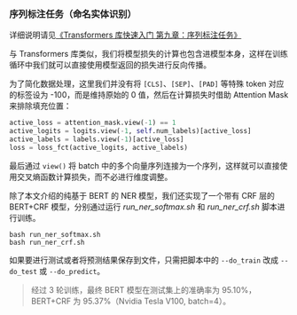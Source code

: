 ### 序列标注任务（命名实体识别）

详细说明请见[《Transformers 库快速入门 第九章：序列标注任务》](https://transformers.run/nlp/2022-03-18-transformers-note-6.html)

与 Transformers 库类似，我们将模型损失的计算也包含进模型本身，这样在训练循环中我们就可以直接使用模型返回的损失进行反向传播。

为了简化数据处理，这里我们并没有将 `[CLS]`、`[SEP]`、`[PAD]` 等特殊 token 对应的标签设为 -100，而是维持原始的 0 值，然后在计算损失时借助 Attention Mask 来排除填充位置：

```python
active_loss = attention_mask.view(-1) == 1
active_logits = logits.view(-1, self.num_labels)[active_loss]
active_labels = labels.view(-1)[active_loss]
loss = loss_fct(active_logits, active_labels)
```

最后通过 `view()` 将 batch 中的多个向量序列连接为一个序列，这样就可以直接使用交叉熵函数计算损失，而不必进行维度调整。

除了本文介绍的纯基于 BERT 的 NER 模型，我们还实现了一个带有 CRF 层的 BERT+CRF 模型，分别通过运行 *run_ner_softmax.sh* 和 *run_ner_crf.sh* 脚本进行训练。

```
bash run_ner_softmax.sh
bash run_ner_crf.sh
```

如果要进行测试或者将预测结果保存到文件，只需把脚本中的 `--do_train` 改成 `--do_test` 或 `--do_predict`。

> 经过 3 轮训练，最终 BERT 模型在测试集上的准确率为 95.10%，BERT+CRF 为 95.37%（Nvidia Tesla V100, batch=4）。